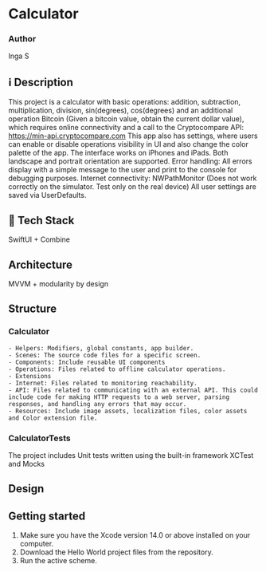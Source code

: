 # Calculator

### Author
Inga S

## ℹ️ Description
This project is a calculator with basic operations: addition, subtraction, multiplication, division, sin(degrees), cos(degrees) and an additional operation Bitcoin (Given a bitcoin value, obtain the current dollar value), which requires online connectivity and a call to the Cryptocompare API: https://min-api.cryptocompare.com
This app also has settings, where users can enable or disable operations visibility in UI and also change the color palette of the app. 
The interface works on iPhones and iPads. Both landscape and portrait orientation are supported.
Error handling: All errors display with a simple message to the user and print to the console for debugging purposes.
Internet connectivity: NWPathMonitor (Does not work correctly on the simulator. Test only on the real device)
All user settings are saved via UserDefaults.

## 📲 Tech Stack
SwiftUI + Combine

## Architecture
MVVM + modularity by design

## Structure
### Calculator
    - Helpers: Modifiers, global constants, app builder.
    - Scenes: The source code files for a specific screen.
    - Components: Include reusable UI components
    - Operations: Files related to offline calculator operations.
    - Extensions
    - Internet: Files related to monitoring reachability.
    - API: Files related to communicating with an external API. This could include code for making HTTP requests to a web server, parsing responses, and handling any errors that may occur.
    - Resources: Include image assets, localization files, color assets and Color extension file.

### CalculatorTests
The project includes Unit tests written using the built-in framework XCTest and Mocks

## Design


## Getting started
1. Make sure you have the Xcode version 14.0 or above installed on your computer.
2. Download the Hello World project files from the repository.
3. Run the active scheme.


